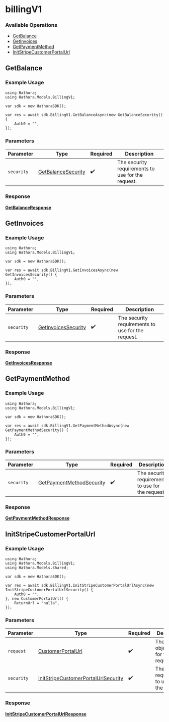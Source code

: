 # billingV1

### Available Operations

* [GetBalance](#getbalance)
* [GetInvoices](#getinvoices)
* [GetPaymentMethod](#getpaymentmethod)
* [InitStripeCustomerPortalUrl](#initstripecustomerportalurl)

## GetBalance

### Example Usage

```unity
using Hathora;
using Hathora.Models.BillingV1;

var sdk = new HathoraSDK();

var res = await sdk.BillingV1.GetBalanceAsync(new GetBalanceSecurity() {
    Auth0 = "",
});
```

### Parameters

| Parameter                                                          | Type                                                               | Required                                                           | Description                                                        |
| ------------------------------------------------------------------ | ------------------------------------------------------------------ | ------------------------------------------------------------------ | ------------------------------------------------------------------ |
| `security`                                                         | [GetBalanceSecurity](../../Models/BillingV1/GetBalanceSecurity.md) | :heavy_check_mark:                                                 | The security requirements to use for the request.                  |


### Response

**[GetBalanceResponse](../../Models/BillingV1/GetBalanceResponse.md)**


## GetInvoices

### Example Usage

```unity
using Hathora;
using Hathora.Models.BillingV1;

var sdk = new HathoraSDK();

var res = await sdk.BillingV1.GetInvoicesAsync(new GetInvoicesSecurity() {
    Auth0 = "",
});
```

### Parameters

| Parameter                                                            | Type                                                                 | Required                                                             | Description                                                          |
| -------------------------------------------------------------------- | -------------------------------------------------------------------- | -------------------------------------------------------------------- | -------------------------------------------------------------------- |
| `security`                                                           | [GetInvoicesSecurity](../../Models/BillingV1/GetInvoicesSecurity.md) | :heavy_check_mark:                                                   | The security requirements to use for the request.                    |


### Response

**[GetInvoicesResponse](../../Models/BillingV1/GetInvoicesResponse.md)**


## GetPaymentMethod

### Example Usage

```unity
using Hathora;
using Hathora.Models.BillingV1;

var sdk = new HathoraSDK();

var res = await sdk.BillingV1.GetPaymentMethodAsync(new GetPaymentMethodSecurity() {
    Auth0 = "",
});
```

### Parameters

| Parameter                                                                      | Type                                                                           | Required                                                                       | Description                                                                    |
| ------------------------------------------------------------------------------ | ------------------------------------------------------------------------------ | ------------------------------------------------------------------------------ | ------------------------------------------------------------------------------ |
| `security`                                                                     | [GetPaymentMethodSecurity](../../Models/BillingV1/GetPaymentMethodSecurity.md) | :heavy_check_mark:                                                             | The security requirements to use for the request.                              |


### Response

**[GetPaymentMethodResponse](../../Models/BillingV1/GetPaymentMethodResponse.md)**


## InitStripeCustomerPortalUrl

### Example Usage

```unity
using Hathora;
using Hathora.Models.BillingV1;
using Hathora.Models.Shared;

var sdk = new HathoraSDK();

var res = await sdk.BillingV1.InitStripeCustomerPortalUrlAsync(new InitStripeCustomerPortalUrlSecurity() {
    Auth0 = "",
}, new CustomerPortalUrl() {
    ReturnUrl = "nulla",
});
```

### Parameters

| Parameter                                                                                            | Type                                                                                                 | Required                                                                                             | Description                                                                                          |
| ---------------------------------------------------------------------------------------------------- | ---------------------------------------------------------------------------------------------------- | ---------------------------------------------------------------------------------------------------- | ---------------------------------------------------------------------------------------------------- |
| `request`                                                                                            | [CustomerPortalUrl](../../Models/Shared/CustomerPortalUrl.md)                                        | :heavy_check_mark:                                                                                   | The request object to use for the request.                                                           |
| `security`                                                                                           | [InitStripeCustomerPortalUrlSecurity](../../Models/BillingV1/InitStripeCustomerPortalUrlSecurity.md) | :heavy_check_mark:                                                                                   | The security requirements to use for the request.                                                    |


### Response

**[InitStripeCustomerPortalUrlResponse](../../Models/BillingV1/InitStripeCustomerPortalUrlResponse.md)**

